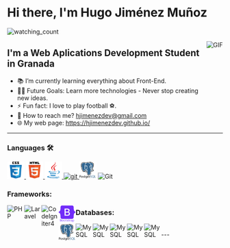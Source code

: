 # Hi there, I'm Hugo Jiménez Muñoz
<p align="left"> <img src="https://komarev.com/ghpvc/?username=hjimenezdev&color=blue" alt="watching_count" /></p>

<img align="right" alt="GIF" height="160px" src="https://media.giphy.com/media/du3J3cXyzhj75IOgvA/giphy.gif" />

## I'm a Web Aplications Development Student in Granada

- 📚 I’m currently learning everything about Front-End.
- 💪🏼 Future Goals: Learn more technologies - Never stop creating new ideas.
- ⚡ Fun fact: I love to play football ⚽.
- 📧 How to reach me? hjimenezdev@gmail.com
- 🌐 My web page: https://hjimenezdev.github.io/

---

### Languages 🛠 
<p align="left"> 
    <a href="https://www.w3schools.com/css/" target="_blank"rel="noreferrer"> 
    <img src="https://raw.githubusercontent.com/devicons/devicon/master/icons/css3/css3-original-wordmark.svg" alt="css3" width="40" height="40" /> </a> 
    <a href="https://www.w3.org/html/" target="_blank" rel="noreferrer"> 
    <img src="https://raw.githubusercontent.com/devicons/devicon/master/icons/html5/html5-original-wordmark.svg" alt="html5" width="40" height="40" /> </a> 
    <a href="https://www.java.com" target="_blank" rel="noreferrer"> 
    <img src="https://raw.githubusercontent.com/devicons/devicon/master/icons/java/java-original.svg" alt="java" width="40" height="40" /> 
    <a href="https://git-scm.com/" target="_blank" rel="noreferrer"> 
    <img src="https://www.vectorlogo.zone/logos/git-scm/git-scm-icon.svg" alt="git" width="40" height="40"/> </a> <a href="https://www.postgresql.org" target="_blank"> 
    <img src="https://raw.githubusercontent.com/devicons/devicon/master/icons/postgresql/postgresql-original-wordmark.svg" alt="postgresql" width="40" height="40"/></a>     <img src="https://user-images.githubusercontent.com/64439609/212556802-77a65ec1-aa71-4272-b603-1a57d1914678.png" width="40" height="40" alt="Git"/>
<br>

### Frameworks:
<img align="left" alt="PHP" width="40px" src="https://upload.wikimedia.org/wikipedia/commons/thumb/2/27/PHP-logo.svg/300px-PHP-logo.svg.png">
<img align="left" alt="Laravel" width="40px" src="https://upload.wikimedia.org/wikipedia/commons/thumb/9/9a/Laravel.svg/800px-Laravel.svg.png">
<img align="left" alt="CodeIgniter4" width="40px" src="https://www.codeigniter.com/assets/icons/ci-footer.png">
<img align="left" alt="Bootstrap" width="40px" src="https://raw.githubusercontent.com/devicons/devicon/master/icons/bootstrap/bootstrap-plain-wordmark.svg">

### Databases:
<img align="left" alt="PostgreSQL" width="40px" src="https://raw.githubusercontent.com/devicons/devicon/master/icons/postgresql/postgresql-original-wordmark.svg">
<img align="left" alt="MySQL" width="40px" src="https://e7.pngegg.com/pngimages/747/798/png-clipart-mysql-mysql.png">
<img align="left" alt="MySQL" width="40px" src="https://e7.pngegg.com/pngimages/747/798/png-clipart-mysql-mysql.png">
<img align="left" alt="MySQL" width="40px" src="https://e7.pngegg.com/pngimages/747/798/png-clipart-mysql-mysql.png">
<img align="left" alt="MySQL" width="40px" src="https://e7.pngegg.com/pngimages/747/798/png-clipart-mysql-mysql.png">
<img align="left" alt="MySQL" width="40px" src="https://e7.pngegg.com/pngimages/747/798/png-clipart-mysql-mysql.png">


<br>
---
